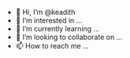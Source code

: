 - 👋 Hi, I’m @keadith
- 👀 I’m interested in ...
- 🌱 I’m currently learning ...
- 💞️ I’m looking to collaborate on ...
- 📫 How to reach me ...

<!---
keadith/keadith is a ✨ special ✨ repository because its `README.md` (this file) appears on your GitHub profile.
You can click the Preview link to take a look at your changes.
--->
